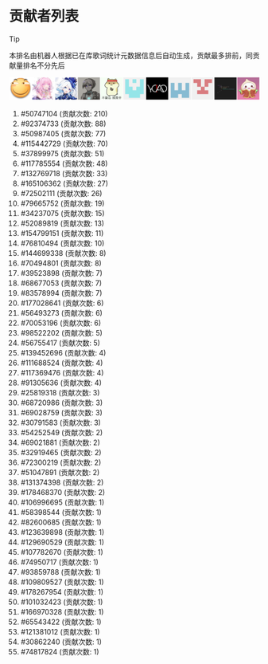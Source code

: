 # 贡献者列表

> [!TIP]
> 本排名由机器人根据已在库歌词统计元数据信息后自动生成，贡献最多排前，同贡献量排名不分先后

![贡献者头像画廊](./CONTRIBUTORS.svg)

1. #50747104 (贡献次数: 210)
2. #92374733 (贡献次数: 88)
3. #50987405 (贡献次数: 77)
4. #115442729 (贡献次数: 70)
5. #37899975 (贡献次数: 51)
6. #117785554 (贡献次数: 48)
7. #132769718 (贡献次数: 33)
8. #165106362 (贡献次数: 27)
9. #72502111 (贡献次数: 26)
10. #79665752 (贡献次数: 19)
11. #34237075 (贡献次数: 15)
12. #52089819 (贡献次数: 13)
13. #154799151 (贡献次数: 11)
14. #76810494 (贡献次数: 10)
15. #144699338 (贡献次数: 8)
16. #70494801 (贡献次数: 8)
17. #39523898 (贡献次数: 7)
18. #68677053 (贡献次数: 7)
19. #83578994 (贡献次数: 7)
20. #177028641 (贡献次数: 6)
21. #56493273 (贡献次数: 6)
22. #70053196 (贡献次数: 6)
23. #98522202 (贡献次数: 5)
24. #56755417 (贡献次数: 5)
25. #139452696 (贡献次数: 4)
26. #111688524 (贡献次数: 4)
27. #117369476 (贡献次数: 4)
28. #91305636 (贡献次数: 4)
29. #25819318 (贡献次数: 3)
30. #68720986 (贡献次数: 3)
31. #69028759 (贡献次数: 3)
32. #30791583 (贡献次数: 3)
33. #54252549 (贡献次数: 2)
34. #69021881 (贡献次数: 2)
35. #32919465 (贡献次数: 2)
36. #72300219 (贡献次数: 2)
37. #51047891 (贡献次数: 2)
38. #131374398 (贡献次数: 2)
39. #178468370 (贡献次数: 2)
40. #106996695 (贡献次数: 1)
41. #58398544 (贡献次数: 1)
42. #82600685 (贡献次数: 1)
43. #123639898 (贡献次数: 1)
44. #129690529 (贡献次数: 1)
45. #107782670 (贡献次数: 1)
46. #74950717 (贡献次数: 1)
47. #93859788 (贡献次数: 1)
48. #109809527 (贡献次数: 1)
49. #178267954 (贡献次数: 1)
50. #101032423 (贡献次数: 1)
51. #166970328 (贡献次数: 1)
52. #65543422 (贡献次数: 1)
53. #121381012 (贡献次数: 1)
54. #30862240 (贡献次数: 1)
55. #74817824 (贡献次数: 1)
